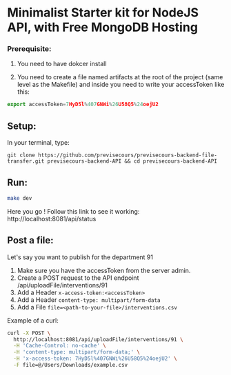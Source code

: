 # Minimalist Starter kit for **NodeJS** API, with Free MongoDB Hosting

### Prerequisite:
1. You need to have dokcer install  

2. You need to create a file named artifacts at the root of the project (same level as the Makefile) and inside you need to write your accessToken like this:  
```javascript
export accessToken=7HyD5l%407GNWi%26U58Q5%24oejU2
```


## Setup:
In your terminal, type:  
```
git clone https://github.com/previsecours/previsecours-backend-file-transfer.git previsecours-backend-API && cd previsecours-backend-API
```  

## Run:  
```bash
make dev
```  

Here you go ! Follow this link to see it working: http://localhost:8081/api/status  


## Post a file:
Let's say you want to publish for the department 91  
1. Make sure you have the accessToken from the server admin.  
2. Create a POST request to the API endpoint /api/uploadFile/interventions/91  
3. Add a Header ``` x-access-token:<accessToken> ```  
4. Add a Header ``` content-type: multipart/form-data ```  
5. Add a File ``` file=<path-to-your-file>/interventions.csv ```  


Example of a curl:  
```bash  
curl -X POST \
  http://localhost:8081/api/uploadFile/interventions/91 \
  -H 'Cache-Control: no-cache' \
  -H 'content-type: multipart/form-data;' \
  -H 'x-access-token: 7HyD5l%407GNWi%26U58Q5%24oejU2' \
  -F file=@/Users/Downloads/example.csv
```
